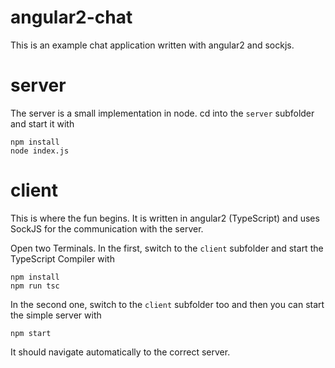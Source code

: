 # angular2-chat

This is an example chat application written with angular2 and sockjs.

# server

The server is a small implementation in node. cd into the `server` subfolder and start it with

```
npm install
node index.js
```

# client

This is where the fun begins. It is written in angular2 (TypeScript) and uses SockJS for the communication with the server.

Open two Terminals. In the first, switch to the `client` subfolder and start the TypeScript Compiler with

```
npm install
npm run tsc
```

In the second one, switch to the `client` subfolder too and then you can start the simple server with

```
npm start
```

It should navigate automatically to the correct server.
